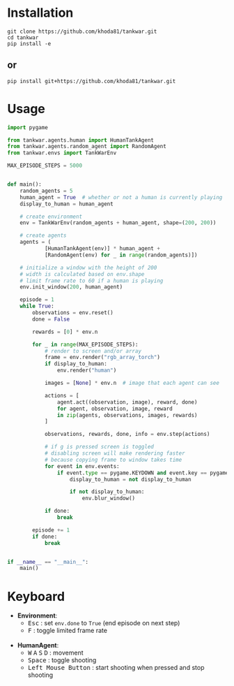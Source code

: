 # Installation
```
git clone https://github.com/khoda81/tankwar.git
cd tankwar
pip install -e
```
## or
```shell
pip install git+https://github.com/khoda81/tankwar.git
```
# Usage
```python
import pygame

from tankwar.agents.human import HumanTankAgent
from tankwar.agents.random_agent import RandomAgent
from tankwar.envs import TankWarEnv

MAX_EPISODE_STEPS = 5000


def main():
    random_agents = 5
    human_agent = True  # whether or not a human is currently playing
    display_to_human = human_agent

    # create environment
    env = TankWarEnv(random_agents + human_agent, shape=(200, 200))

    # create agents
    agents = (
            [HumanTankAgent(env)] * human_agent +
            [RandomAgent(env) for _ in range(random_agents)])

    # initialize a window with the height of 200
    # width is calculated based on env.shape
    # limit frame rate to 60 if a human is playing 
    env.init_window(200, human_agent)

    episode = 1
    while True:
        observations = env.reset()
        done = False

        rewards = [0] * env.n

        for _ in range(MAX_EPISODE_STEPS):
            # render to screen and/or array
            frame = env.render("rgb_array_torch")
            if display_to_human:
                env.render("human")

            images = [None] * env.n  # image that each agent can see

            actions = [
                agent.act((observation, image), reward, done)
                for agent, observation, image, reward
                in zip(agents, observations, images, rewards)
            ]

            observations, rewards, done, info = env.step(actions)

            # if g is pressed screen is toggled
            # disabling screen will make rendering faster
            # because copying frame to window takes time
            for event in env.events:
                if event.type == pygame.KEYDOWN and event.key == pygame.K_g:
                    display_to_human = not display_to_human

                    if not display_to_human:
                        env.blur_window()

            if done:
                break

        episode += 1
        if done:
            break


if __name__ == "__main__":
    main()
```
# Keyboard
  - **Environment**:
    - <kbd>Esc</kbd> : set `env.done` to `True` (end episode on next step)  
    - <kbd>F</kbd> : toggle limited frame rate  
    <br>
  - **HumanAgent**:
    - <kbd>W</kbd> <kbd>A</kbd> <kbd>S</kbd> <kbd>D</kbd> : movement  
    - <kbd>Space</kbd> : toggle shooting  
    - <kbd>Left Mouse Button</kbd> : start shooting when pressed and stop shooting
